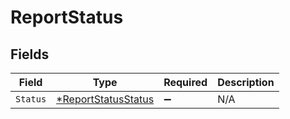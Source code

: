 # ReportStatus


## Fields

| Field                                                            | Type                                                             | Required                                                         | Description                                                      |
| ---------------------------------------------------------------- | ---------------------------------------------------------------- | ---------------------------------------------------------------- | ---------------------------------------------------------------- |
| `Status`                                                         | [*ReportStatusStatus](../../models/shared/reportstatusstatus.md) | :heavy_minus_sign:                                               | N/A                                                              |